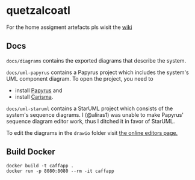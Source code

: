# quetzalcoatl

For the home assigment artefacts pls wisit the [wiki](https://github.com/aliras1/quetzalcoatl/wiki)

## Docs

`docs/diagrams` contains the exported diagrams that describe the system.

`docs/uml-papyrus` contains a Papyrus project which includes the system's UML component diagram.
To open the project, you need to
* install [Papyrus](https://www.eclipse.org/papyrus/download.html) and
* install [Carisma](https://rgse.uni-koblenz.de/carisma/install.shtml).

`docs/uml-staruml` contains a StarUML project which consists of the system's sequence diagrams. 
I (@aliras1) was unable to make Papyrus' sequence diagram editor work, thus I ditched it in favor of StarUML.

To edit the diagrams in the `drawio` folder visit [the online editors page.](https://app.diagrams.net/)

## Build Docker

```
docker build -t caffapp .
docker run -p 8080:8080 --rm -it caffapp
```
